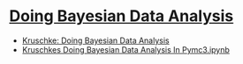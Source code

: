 # [Doing Bayesian Data Analysis](https://github.com/ZigaSajovic/Readings/tree/master/Statistics/Doing_Bayesian_Data_Analysis)
* [Kruschke: Doing Bayesian Data Analysis](https://github.com/ZigaSajovic/Readings/tree/master/Statistics/Doing_Bayesian_Data_Analysis/Kruschke:_Doing_Bayesian_Data_Analysis.pdf)
* [Kruschkes Doing Bayesian Data Analysis In Pymc3.ipynb](https://github.com/ZigaSajovic/Readings/tree/master/Statistics/Doing_Bayesian_Data_Analysis/Kruschkes_Doing_Bayesian_Data_Analysis_In_Pymc3.ipynb)
